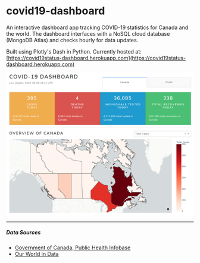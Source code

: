 # covid19-dashboard
An interactive dashboard app tracking COVID-19 statistics for Canada and the world. 
The dashboard interfaces with a NoSQL cloud database (MongoDB Atlas) and checks hourly for data updates.

 
Built using Plotly's Dash in Python.
Currently hosted at: [https://covid19status-dashboard.herokuapp.com](https://covid19status-dashboard.herokuapp.com)

![Dashboard Snapshot](misc/dash-snapshot.PNG "Dashboard Snapshot")

------
##### Data Sources
- [Government of Canada, Public Health Infobase](https://health-infobase.canada.ca/)
- [Our World in Data](https://ourworldindata.org/coronavirus)